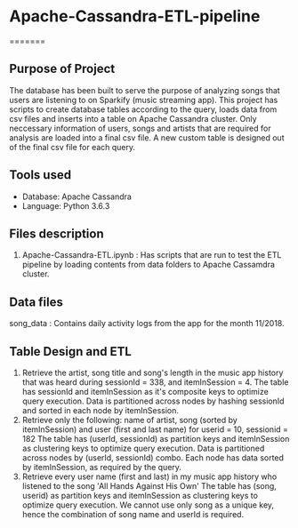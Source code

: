 # Apache-Cassandra-ETL-pipeline
=======
## Purpose of Project
The database has been built to serve the purpose of analyzing songs that users are listening to on Sparkify (music streaming app). This project has scripts to create database tables according to the query, loads data from csv files and inserts into a table on Apache Cassandra cluster. Only neccessary information of users, songs and artists that are required for analysis are loaded into a final csv file. A new custom table is designed out of the final csv file for each query.

## Tools used
- Database:  Apache Cassandra
- Language: Python 3.6.3


## Files description
1. Apache-Cassandra-ETL.ipynb : Has scripts that are run to test the ETL pipeline by loading contents from data folders to Apache Cassamdra cluster.

## Data files
 song_data : Contains daily activity logs from the app for the month 11/2018.

## Table Design and ETL
 1. Retrieve the artist, song title and song's length in the music app history that was heard during  sessionId = 338, and itemInSession  = 4.
    The table has sessionId and itemInSession as it's composite keys to optimize query execution. Data is partitioned across nodes by hashing sessionId and sorted in each node by itemInSession.
 2. Retrieve only the following: name of artist, song (sorted by itemInSession) and user (first and last name) for userid = 10, sessionid = 182
    The table has (userId, sessionId) as partition keys and itemInSession as clustering keys to optimize query execution. Data is partitioned across nodes by (userId, sessionId) combo. Each node has data sorted by itemInSession, as required by the query.
 3. Retrieve every user name (first and last) in my music app history who listened to the song 'All Hands Against His Own'
    The table has (song, userid) as partition keys and itemInSession as clustering keys to optimize query execution. We cannot use only song as a unique key, hence the combination of song name and userId is required.



